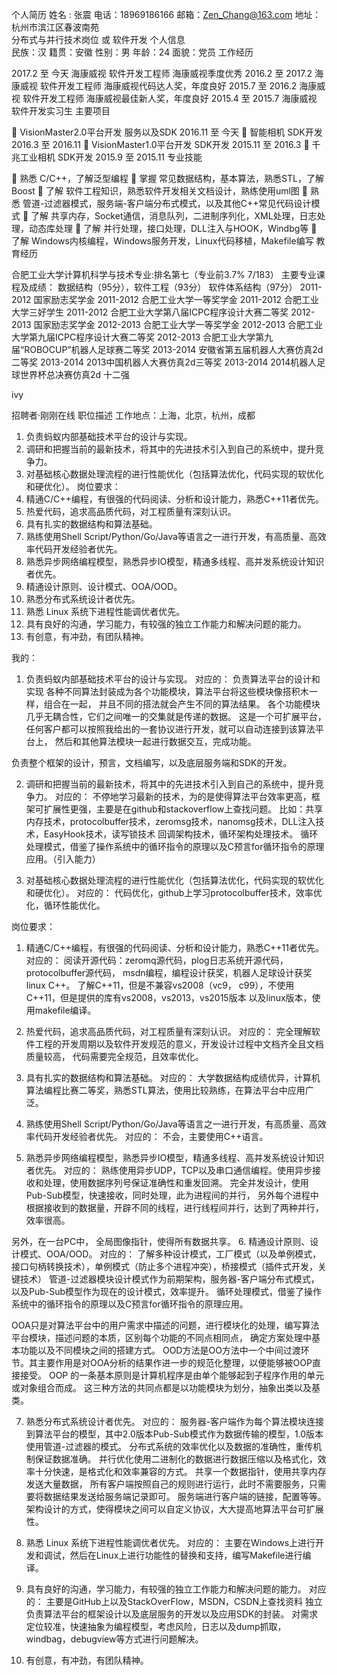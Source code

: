 个人简历
姓名 : 张震  电话：18969186166
邮箱：Zen_Chang@163.com 
地址：杭州市滨江区春波南苑 	 
分布式与并行技术岗位 或 软件开发
个人信息	
民族：汉       籍贯：安徽       性别：男       年龄：24       面貌：党员
工作经历	

2017.2 至 今天		         海康威视			软件开发工程师       海康威视季度优秀
2016.2 至 2017.2         海康威视			软件开发工程师	     海康威视代码达人奖，年度良好
2015.7 至 2016.2         海康威视			软件开发工程师	     海康威视最佳新人奖，年度良好
2015.4 至 2015.7         海康威视          软件开发实习生
主要项目	

	VisionMaster2.0平台开发			服务以及SDK			2016.11 至 今天
	智能相机							SDK开发				2016.3  至 2016.11
	VisionMaster1.0平台开发			SDK开发				2015.11 至 2016.3
	千兆工业相机						SDK开发				2015.9  至 2015.11
专业技能	

	熟悉 C/C++，了解泛型编程
	掌握 常见数据结构，基本算法，熟悉STL，了解Boost
	了解 软件工程知识，熟悉软件开发相关文档设计，熟练使用uml图
	熟悉 管道-过滤器模式，服务端-客户端分布式模式，以及其他C++常见代码设计模式
	了解 共享内存，Socket通信，消息队列，二进制序列化，XML处理，日志处理，动态库处理
	了解 并行处理，接口处理，DLL注入与HOOK，Windbg等
	了解 Windows内核编程，Windows服务开发，Linux代码移植，Makefile编写
教育经历	

合肥工业大学计算机科学与技术专业:排名第七（专业前3.7% 7/183）
主要专业课程及成绩： 数据结构（95分），软件工程（93分） 软件体系结构（97分）
2011-2012 国家励志奖学金            2011-2012 合肥工业大学一等奖学金
2011-2012 合肥工业大学三好学生      2011-2012 合肥工业大学第八届ICPC程序设计大赛二等奖
2012-2013 国家励志奖学金            2012-2013 合肥工业大学一等奖学金
2012-2013 合肥工业大学第九届ICPC程序设计大赛二等奖
2012-2013 合肥工业大学第九届“ROBOCUP”机器人足球赛二等奖
2013-2014 安徽省第五届机器人大赛仿真2d二等奖
2013-2014 2013中国机器人大赛仿真2d三等奖
2013-2014 2014机器人足球世界杯总决赛仿真2d 十二强





ivy

招聘者·刚刚在线
职位描述
工作地点：上海，北京，杭州，成都
1. 负责蚂蚁内部基础技术平台的设计与实现。
2. 调研和把握当前的最新技术，将其中的先进技术引入到自己的系统中，提升竞争力。
3. 对基础核心数据处理流程的进行性能优化（包括算法优化，代码实现的软优化和硬优化）。
岗位要求：
1. 精通C/C++编程，有很强的代码阅读、分析和设计能力，熟悉C++11者优先。
2. 热爱代码，追求高品质代码，对工程质量有深刻认识。
3. 具有扎实的数据结构和算法基础。
4. 熟练使用Shell Script/Python/Go/Java等语言之一进行开发，有高质量、高效率代码开发经验者优先。
5. 熟悉异步网络编程模型，熟悉异步IO模型，精通多线程、高并发系统设计知识者优先。
6. 精通设计原则、设计模式、OOA/OOD。
7. 熟悉分布式系统设计者优先。
8. 熟悉 Linux 系统下进程性能调优者优先。
9. 具有良好的沟通，学习能力，有较强的独立工作能力和解决问题的能力。
10. 有创意，有冲劲，有团队精神。


我的：

1. 负责蚂蚁内部基础技术平台的设计与实现。
对应的：
  负责算法平台的设计和实现
  各种不同算法封装成为各个功能模块，算法平台将这些模块像搭积木一样，组合在一起，
  并且不同的搭法就会产生不同的算法结果。
  各个功能模块几乎无耦合性，它们之间唯一的交集就是传递的数据。
  这是一个可扩展平台，任何客户都可以按照我给出的一套协议进行开发，就可以自动连接到该算法平台上，
  然后和其他算法模块一起进行数据交互，完成功能。
  
  负责整个框架的设计，预言，文档编写，以及底层服务端和SDK的开发。

2. 调研和把握当前的最新技术，将其中的先进技术引入到自己的系统中，提升竞争力。
对应的：
  不停地学习最新的技术，为的是使得算法平台效率更高，框架可扩展性更强，主要是在github和stackoverflow上查找问题。
  比如：共享内存技术，protocolbuffer技术，zeromsg技术，nanomsg技术，DLL注入技术，EasyHook技术，读写锁技术
  回调架构技术，循环架构处理技术。
  循环处理模式，借鉴了操作系统中的循环指令的原理以及C预言for循环指令的原理应用。（引入能力）
  
3. 对基础核心数据处理流程的进行性能优化（包括算法优化，代码实现的软优化和硬优化）。
对应的：
  代码优化，github上学习protocolbuffer技术，效率优化，循环性能优化。
  
岗位要求：
1. 精通C/C++编程，有很强的代码阅读、分析和设计能力，熟悉C++11者优先。
对应的：
  阅读开源代码：zeromq源代码，plog日志系统开源代码，protocolbuffer源代码，
  msdn编程，编程设计获奖，机器人足球设计获奖linux C++。
  了解C++11，但是不兼容vs2008（vc9， c99），不使用C++11，但是提供的库有vs2008，vs2013，vs2015版本
  以及linux版本，使用makefile编译。

2. 热爱代码，追求高品质代码，对工程质量有深刻认识。
对应的：
  完全理解软件工程的开发周期以及软件开发规范的意义，开发设计过程中文档齐全且文档质量较高，
  代码需要完全规范，且效率优化。
  
3. 具有扎实的数据结构和算法基础。
对应的：
  大学数据结构成绩优异，计算机算法编程比赛二等奖，熟悉STL算法，使用比较熟练，在算法平台中应用广泛。
  
4. 熟练使用Shell Script/Python/Go/Java等语言之一进行开发，有高质量、高效率代码开发经验者优先。
对应的：
  不会，主要使用C++语言。
  
5. 熟悉异步网络编程模型，熟悉异步IO模型，精通多线程、高并发系统设计知识者优先。
对应的：
  熟练使用异步UDP，TCP以及串口通信编程。使用异步接收和处理，使用数据序列号保证准确性和重发回溯。
  完全并发设计，使用Pub-Sub模型，快速接收，同时处理，此为进程间的并行，
  另外每个进程中根据接收到的数据量，开辟不同的线程，进行线程间并行，达到了两种并行，效率很高。
  
  另外，在一台PC中， 全局图像指针，使得所有数据共享。
6. 精通设计原则、设计模式、OOA/OOD。
对应的：
  了解多种设计模式，工厂模式（以及单例模式，接口句柄转换技术），单例模式（防止多个进程冲突），桥接模式（插件式开发，关键技术）
  管道-过滤器模块设计模式作为前期架构，服务器-客户端分布式模式，以及Pub-Sub模型作为现在的设计模式，效率提升。
  循环处理模式，借鉴了操作系统中的循环指令的原理以及C预言for循环指令的原理应用。
  
  OOA只是对算法平台中的用户需求中描述的问题，进行模块化的处理，编写算法平台模块，描述问题的本质，区别每个功能的不同点相同点，
  确定方案处理中基本功能以及不同模块之间的搭建方式。
  OOD方法是OO方法中一个中间过渡环节。其主要作用是对OOA分析的结果作进一步的规范化整理，以便能够被OOP直接接受。
  OOP 的一条基本原则是计算机程序是由单个能够起到子程序作用的单元或对象组合而成。
  这三种方法的共同点都是以功能模块为划分，抽象出类以及基类。
  
7. 熟悉分布式系统设计者优先。
对应的：
  服务器-客户端作为每个算法模块连接到算法平台的模型，其中2.0版本Pub-Sub模式作为数据传输的模型，1.0版本使用管道-过滤器的模式。
  分布式系统的效率优化以及数据的准确性，重传机制保证数据准确。
  并行优化使用二进制化的数据进行数据压缩以及格式化，效率十分快速，是格式化和效率兼容的方式。
  共享一个数据指针，使用共享内存发送大量数据，
  所有客户端按照自己的规则进行运行，此时不需要服务，只需要将数据结果发送给服务端记录即可。
  服务端进行客户端的链接，配置等等。
  架构设计的方式，使得模块之间可以自定义协议，大大提高地算法平台可扩展性。
  
8. 熟悉 Linux 系统下进程性能调优者优先。
对应的：
  主要在Windows上进行开发和调试，然后在Linux上进行功能性的替换和支持，编写Makefile进行编译。
  
9. 具有良好的沟通，学习能力，有较强的独立工作能力和解决问题的能力。
对应的：
  主要是GitHub上以及StackOverFlow，MSDN，CSDN上查找资料
  独立负责算法平台的框架设计以及底层服务的开发以及应用SDK的封装。
  对需求定位较准，快速抽象为编程模型，考虑风险，日志以及dump抓取，windbag，debugview等方式进行问题解决。
  
10. 有创意，有冲劲，有团队精神。

  
  

  
  
  
  
  





































